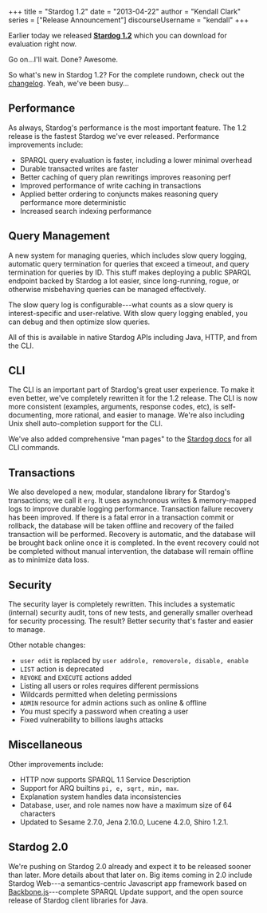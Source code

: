 +++
title = "Stardog 1.2"
date = "2013-04-22"
author = "Kendall Clark" 
series = ["Release Announcement"]
discourseUsername = "kendall"
+++

Earlier today we released [**Stardog 1.2**](http://stardog.com/) which
you can download for evaluation right now.<!--more-->

Go on...I'll wait. Done? Awesome.

So what's new in Stardog 1.2? For the complete rundown, check out the
[changelog](http://stardog.com/docs/RELEASE_NOTES.txt). Yeah, we've
been busy...

## Performance

As always, Stardog's  performance is the most important feature. The 1.2 release is the fastest Stardog we've ever released. Performance improvements include:

* SPARQL query evaluation is faster, including a lower minimal overhead
* Durable transacted writes are faster
* Better caching of query plan rewritings improves reasoning perf
* Improved performance of write caching in transactions
* Applied better ordering to conjuncts makes reasoning query performance more deterministic
* Increased search indexing performance 

## Query Management

A new system for managing queries, which includes slow query logging, automatic query termination for queries that exceed a timeout, and query termination for queries by ID. This stuff makes deploying a public SPARQL endpoint backed by Stardog a lot easier, since long-running, rogue, or otherwise misbehaving queries can be managed effectively.

The slow query log is configurable---what counts as a slow query is interest-specific and user-relative. With slow query logging enabled, you can debug and then optimize slow queries.

All of this is available in native Stardog APIs including Java, HTTP, and from the CLI.

## CLI

The CLI is an important part of Stardog's great user experience. To make it even better, we've completely rewritten it for the 1.2 release. The CLI is now more consistent (examples, arguments, response codes, etc), is self-documenting, more rational, and easier to manage. We're also including Unix shell auto-completion support for the CLI.

We've also added comprehensive "man pages" to the [Stardog docs](http://stardog.com/docs/) for all CLI commands.

## Transactions

We also developed a new, modular, standalone library for Stardog's transactions; we call it `erg`. It uses asynchronous writes & memory-mapped logs to improve durable logging performance. Transaction failure recovery has been improved. If there is a fatal error in a transaction commit or rollback, the database will be taken offline and recovery of the failed transaction will be performed. Recovery is automatic, and the database will be brought back online once it is completed.  In the event recovery could not be completed without manual intervention, the database will remain offline as to minimize data loss.

## Security

The security layer is completely rewritten. This includes a systematic (internal) security audit, tons of new tests, and generally smaller overhead for security processing. The result? Better security that's faster and easier to manage. 

Other notable changes:

* `user edit` is replaced by `user addrole, removerole, disable, enable`
* `LIST` action is deprecated
* `REVOKE` and `EXECUTE` actions added
* Listing all users or roles requires different permissions
* Wildcards permitted when deleting permissions
* `ADMIN` resource for admin actions such as online & offline
* You must specify a password when creating a user
* Fixed vulnerability to billions laughs attacks

## Miscellaneous

Other improvements include:

* HTTP now supports SPARQL 1.1 Service Description
* Support for ARQ builtins `pi, e, sqrt, min, max`.
* Explanation system handles data inconsistencies
* Database, user, and role names now have a maximum size of 64
characters
* Updated to Sesame 2.7.0, Jena 2.10.0, Lucene 4.2.0, Shiro 1.2.1.

## Stardog 2.0

We're pushing on Stardog 2.0 already and expect it to be released
sooner than later. More details about that later on. Big items coming
in 2.0 include Stardog Web---a semantics-centric Javascript app
framework based on [Backbone.js](http://backbonejs.org/)---complete
SPARQL Update support, and the open source release of Stardog client
libraries for Java.

